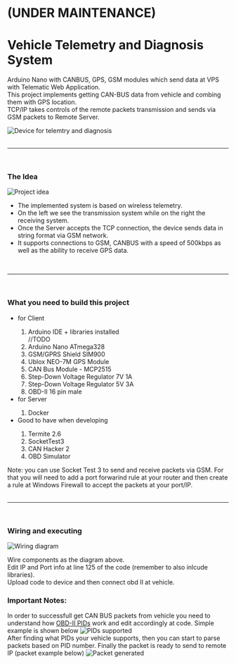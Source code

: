 <div>
<h1>(UNDER MAINTENANCE)</h1>

<h1>Vehicle Telemetry and Diagnosis System</h1>
<p>Arduino Nano with CANBUS, GPS, GSM modules which send data at VPS with Telematic Web Application.<br>This project implements getting CAN-BUS data from vehicle and combing them with GPS location.<br>TCP/IP takes controls of the remote packets transmission and sends via GSM packets to Remote Server.</p>
<img src="https://apaliampelos.me/assets/images/github/vehicle-telemetry-and-diagnosis-device/device.jpg" alt="Device for telemtry and diagnosis"/>
</div>
<br><hr><br>

<div>
<h3>The Idea</h3>
<img src="https://apaliampelos.me/assets/images/github/vehicle-telemetry-and-diagnosis-device/idea.jpg" alt="Project idea"/>
<p>
<ul>
<li>The implemented system is based on wireless telemetry.</li>
<li>On the left we see the transmission system while on the right the receiving system.</li>
<li>Once the Server accepts the TCP connection, the device sends data in string format via GSM network.</li>
<li>It supports connections to GSM, CANBUS with a speed of 500kbps as well as the ability to receive GPS data.</li>
</ul></p>
</div>
<br><hr><br>

<div>
<h3>What you need to build this project</h3>
<p>

<ul>
  <li>for Client</li>
    <ol type="1">
        <li>Arduino IDE + libraries installed</li> //TODO
        <li>Arduino Nano ATmega328</li>
        <li>GSM/GPRS Shield SIM900</li>
        <li>Ublox NEO-7M GPS Module </li>
        <li>CAN Bus Module - MCP2515</li>
        <li>Step-Down Voltage Regulator 7V 1A</li>
        <li>Step-Down Voltage Regulator 5V 3A</li> 
        <li>OBD-II 16 pin male</li>
    </ol>
  <li>for Server</li>
    <ol type="1">
        <li>Docker</li>
    </ol>
  <li>Good to have when developing</li>
    <ol type="1">
        <li>Termite 2.6</li>
        <li>SocketTest3</li>
        <li>CAN Hacker 2</li>
        <li>OBD Simulator</li>
    </ol>
</ul>
Note: you can use Socket Test 3 to send and receive packets via GSM. For that you will need to add a port forwarind rule at your router and then create a rule at Windows Firewall to accept the packets at your port/IP.
</div>
<br><hr><br>

<div>
<h3>Wiring and executing</h3>
<img src="https://apaliampelos.me/assets/images/github/vehicle-telemetry-and-diagnosis-device/wiring.jpg" alt="Wiring diagram"/>
<p>
Wire components as the diagram above.<br>
Edit IP and Port info at line 125 of the code (remember to also inlcude libraries).<br>
Upload code to device and then connect obd II at vehicle.<br>
</p>

<h3>Important Notes:</h3>
In order to successfull get CAN BUS packets from vehicle you need to understand how <a href="https://en.wikipedia.org/wiki/OBD-II_PIDs" target="_blank">OBD-II PIDs</a> work and edit accordingly at code.
Simple example is shown below 
<img src="https://apaliampelos.me/assets/images/github/vehicle-telemetry-and-diagnosis-device/pids_supported.jpg" alt="PIDs supported"/>
<br>
After finding what PIDs your vehicle supports, then you can start to parse packets based on PID number.
Finally the packet is ready to send to remote IP (packet example below)
<img src="https://apaliampelos.me/assets/images/github/vehicle-telemetry-and-diagnosis-device/string_generated.jpg" alt="Packet generated"/>

</div>
